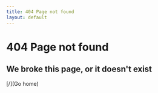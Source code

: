 ```yaml
---
title: 404 Page not found
layout: default
---
```



# 404 Page not found
## We broke this page, or it doesn't exist
[/](Go home)

